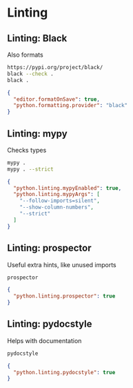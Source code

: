 # Linting



## Linting: Black

Also formats

```bash
https://pypi.org/project/black/
black --check .
black .
```

```json
{
  "editor.formatOnSave": true,
  "python.formatting.provider": "black"
}
```

## Linting: mypy

Checks types

```bash
mypy .
mypy . --strict
```

```json
{
  "python.linting.mypyEnabled": true,
  "python.linting.mypyArgs": [
    "--follow-imports=silent",
    "--show-column-numbers",
    "--strict"
  ]
}
```

## Linting: prospector
Useful extra hints, like unused imports

```bash
prospector
```

```json
{
  "python.linting.prospector": true
}
```

## Linting: pydocstyle
Helps with documentation

```bash
pydocstyle
```

```json
{
  "python.linting.pydocstyle": true
}
```